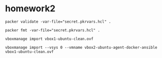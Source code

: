 # homework2

```packer validate -var-file="secret.pkrvars.hcl" .```

```packer fmt -var-file="secret.pkrvars.hcl" .```

```vboxmanage import vbox1-ubuntu-clean.ovf```

```vboxmanage import --vsys 0 --vmname vbox2-ubuntu-agent-docker-ansible vbox1-ubuntu-clean.ovf```
